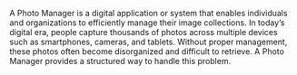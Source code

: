 A Photo Manager is a digital application or system that enables individuals and organizations to efficiently manage their image collections. In today’s digital era, people capture thousands of photos across multiple devices such as smartphones, cameras, and tablets. Without proper management, these photos often become disorganized and difficult to retrieve. A Photo Manager provides a structured way to handle this problem.
